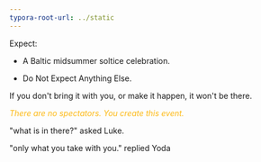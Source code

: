 ```yaml
---
typora-root-url: ../static
---
```


Expect:

- A Baltic midsummer soltice celebration.

- Do Not Expect Anything Else.



If you don't bring it with you, or make it happen, it won't be there.



<span style="color:#fdb913;">*There are no spectators. You create this event.*</span>



"what is in there?" asked Luke.

"only what you take with you." replied Yoda

